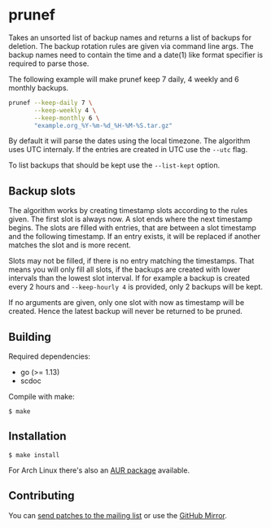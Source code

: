 # prunef

Takes an unsorted list of backup names and returns a list of backups for
deletion. The backup rotation rules are given via command line args. The backup
names need to contain the time and a date(1) like format specifier is required
to parse those.

The following example will make prunef keep 7 daily, 4 weekly and 6 monthly
backups.

```sh
prunef --keep-daily 7 \
       --keep-weekly 4 \
       --keep-monthly 6 \
       "example.org_%Y-%m-%d_%H-%M-%S.tar.gz"
```

By default it will parse the dates using the local timezone. The algorithm uses
UTC internaly. If the entries are created in UTC use the `--utc` flag.

To list backups that should be kept use the `--list-kept` option.

## Backup slots

The algorithm works by creating timestamp slots according to the rules given.
The first slot is always now. A slot ends where the next timestamp begins.
The slots are filled with entries, that are between a slot timestamp and the
following timestamp. If an entry exists, it will be replaced if another matches
the slot and is more recent.

Slots may not be filled, if there is no entry matching the timestamps.
That means you will only fill all slots, if the backups are created
with lower intervals than the lowest slot interval. If for example
a backup is created every 2 hours and `--keep-hourly 4` is provided,
only 2 backups will be kept.

If no arguments are given, only one slot with now as timestamp will be
created. Hence the latest backup will never be returned to be pruned.

## Building

Required dependencies:

 * go (>= 1.13)
 * scdoc

Compile with make:

```
$ make
```

## Installation

```
$ make install
```

For Arch Linux there's also an [AUR package][AUR] available.

## Contributing

You can [send patches to the mailing list][ML] or use the [GitHub Mirror][GitHub].

[GitHub]: https://github.com/apreiml/prunef
[ML]: https://lists.sr.ht/%7Eapreiml/public-inbox
[AUR]: https://aur.archlinux.org/packages/prunef/

